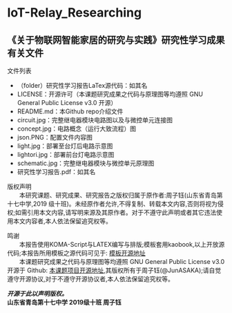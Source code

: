 # IoT-Relay_Researching
## 《关于物联网智能家居的研究与实践》研究性学习成果有关文件
文件列表  
* （folder）研究性学习报告LaTex源代码：如其名
* LICENSE：开源许可（本课题研究成果之代码与原理图等均遵照 GNU General Public License v3.0 开源）
* README.md：本Github repo介绍文件
* circuit.jpg：完整继电器模块电路图以及与微控单元连接图
* concept.jpg：电路概念（运行大致流程）图
* json.PNG：配置文件内容图
* light.jpg：部署至台灯后电路示意图
* lightori.jpg：部署前台灯电路示意图
* schematic.jpg：完整继电器模块与微控单元原理图
* 研究性学习报告.pdf：如其名  
  
  

版权声明  
　　本研究课题、研究成果、研究报告之版权归属于原作者:周子钰(山东省青岛第十七中学,2019 级十班)。未经原作者允许,不得复制、转载本文内容,否则将视为侵权;如需引用本文内容,请写明来源及其原作者。对于不遵守此声明或者其它违法使用本文内容者,本人依法保留追究权等。  
  
鸣谢    
　　本报告使用KOMA-Script与LATEX编写与排版;模板套用kaobook,以上开放源代码;本报告所用模板之源代码可见于:
[模板开源地址](https://github.com/fmarotta/kaobook)  
　　本课题研究成果之代码与原理图等均遵照 GNU General Public License v3.0 开源于 Github:
[本课题项目开源地址](https://github.com/JunASAKA/IoT-Relay_Researching/),其版权所有于周子钰(@JunASAKA);请自觉遵守开源协议,对于不遵守开源协议者,本人依法保留追究权等。
  
  
***开源于此以声明版权。***  
**山东省青岛第十七中学 2019级十班 周子钰**
